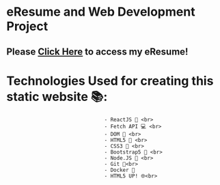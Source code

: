 #  eResume and Web Development Project

## Please <a href="https://jmeza01.github.io/eResume/">Click Here</a> to access my eResume!

# Technologies Used for creating this static website 📚: 
									- ReactJS 📝 <br> 
									- Fetch API 💻 <br>
									- DOM 🔨 <br>
									- HTML5 📝 <br>
									- CSS3 🎨 <br>
									- Bootstrap5 🎨 <br>
									- Node.JS 🔋 <br>
									- Git 🚀<br>
									- Docker 🐳
	 								- HTML5 UP! 🌐<br>
                  
